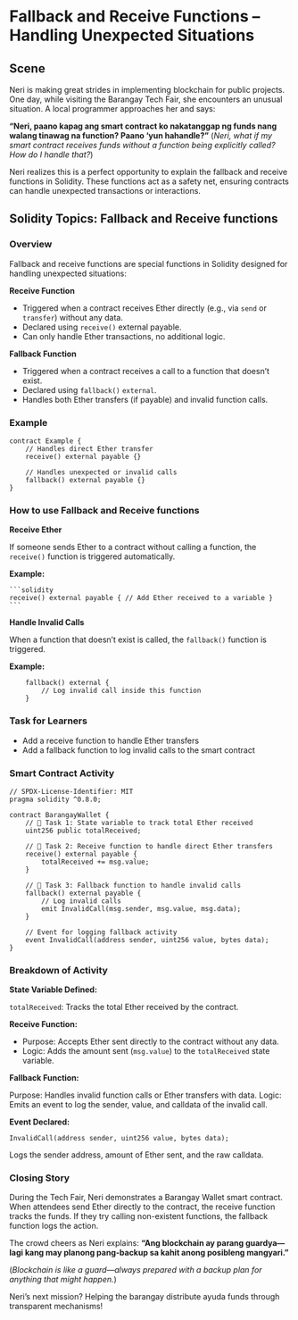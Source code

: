 # Fallback and Receive Functions – Handling Unexpected Situations

## Scene

Neri is making great strides in implementing blockchain for public projects. One day, while visiting the Barangay Tech Fair, she encounters an unusual situation. A local programmer approaches her and says:

**“Neri, paano kapag ang smart contract ko nakatanggap ng funds nang walang tinawag na function? Paano ‘yun hahandle?”** (_Neri, what if my smart contract receives funds without a function being explicitly called? How do I handle that?_)

Neri realizes this is a perfect opportunity to explain the fallback and receive functions in Solidity. These functions act as a safety net, ensuring contracts can handle unexpected transactions or interactions.

## Solidity Topics: Fallback and Receive functions

### Overview

Fallback and receive functions are special functions in Solidity designed for handling unexpected situations:

**Receive Function**

- Triggered when a contract receives Ether directly (e.g., via `send` or `transfer`) without any data.
- Declared using `receive()` external payable.
- Can only handle Ether transactions, no additional logic.

**Fallback Function**

- Triggered when a contract receives a call to a function that doesn’t exist.
- Declared using `fallback()` `external`.
- Handles both Ether transfers (if payable) and invalid function calls.

### Example

```solidity
contract Example {
    // Handles direct Ether transfer
    receive() external payable {}

    // Handles unexpected or invalid calls
    fallback() external payable {}
}
```

### How to use Fallback and Receive functions

**Receive Ether**

If someone sends Ether to a contract without calling a function, the `receive()` function is triggered automatically.

**Example:**

    ```solidity
    receive() external payable { // Add Ether received to a variable }
    ```

**Handle Invalid Calls**

When a function that doesn’t exist is called, the `fallback()` function is triggered.

**Example:**

```solidity
    fallback() external {
        // Log invalid call inside this function
    }
```

### Task for Learners

- Add a receive function to handle Ether transfers
- Add a fallback function to log invalid calls to the smart contract

### Smart Contract Activity

```solidity
// SPDX-License-Identifier: MIT
pragma solidity ^0.8.0;

contract BarangayWallet {
    // 🚩 Task 1: State variable to track total Ether received
    uint256 public totalReceived;

    // 🚩 Task 2: Receive function to handle direct Ether transfers
    receive() external payable {
        totalReceived += msg.value;
    }

    // 🚩 Task 3: Fallback function to handle invalid calls
    fallback() external payable {
        // Log invalid calls
        emit InvalidCall(msg.sender, msg.value, msg.data);
    }

    // Event for logging fallback activity
    event InvalidCall(address sender, uint256 value, bytes data);
}
```

### Breakdown of Activity

**State Variable Defined:**

`totalReceived`: Tracks the total Ether received by the contract.

**Receive Function:**

- Purpose: Accepts Ether sent directly to the contract without any data.
- Logic: Adds the amount sent (`msg.value`) to the `totalReceived` state variable.

**Fallback Function:**

Purpose: Handles invalid function calls or Ether transfers with data.
Logic: Emits an event to log the sender, value, and calldata of the invalid call.

**Event Declared:**

```solidity
InvalidCall(address sender, uint256 value, bytes data);
```

Logs the sender address, amount of Ether sent, and the raw calldata.

### Closing Story

During the Tech Fair, Neri demonstrates a Barangay Wallet smart contract. When attendees send Ether directly to the contract, the receive function tracks the funds. If they try calling non-existent functions, the fallback function logs the action.

The crowd cheers as Neri explains:
**“Ang blockchain ay parang guardya—lagi kang may planong pang-backup sa kahit anong posibleng mangyari.”**

(_Blockchain is like a guard—always prepared with a backup plan for anything that might happen._)

Neri’s next mission? Helping the barangay distribute ayuda funds through transparent mechanisms!
